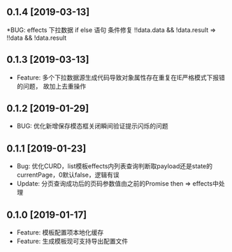 ## 0.1.4 [2019-03-13]

*BUG: effects 下拉数据 if else 语句 条件修复 !!data.data && !data.result => !!data && !data.result

## 0.1.3 [2019-03-13]

* Feature: 多个下拉数据源生成代码导致对象属性存在重复在IE严格模式下报错的问题， 故加上去重操作

## 0.1.2 [2019-01-29]

* BUG: 优化新增保存模态框关闭瞬间验证提示闪烁的问题

## 0.1.1 [2019-01-23]

* Bug: 优化CURD，list模板effects内列表查询判断取payload还是state的currentPage，0默认false，逻辑有误
* Update: 分页查询成功后的页码参数值由之前的Promise then => effects中处理

## 0.1.0 [2019-01-17]

* Feature: 模板配置项本地化缓存
* Feature: 生成模板现可支持导出配置文件
